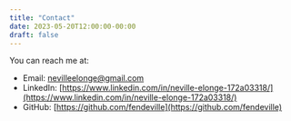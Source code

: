 ```yaml
---
title: "Contact"
date: 2023-05-20T12:00:00-00:00
draft: false
---
```


You can reach me at:

- Email: nevilleelonge@gmail.com
- LinkedIn: [https://www.linkedin.com/in/neville-elonge-172a03318/](https://www.linkedin.com/in/neville-elonge-172a03318/)
- GitHub: [https://github.com/fendeville](https://github.com/fendeville)
